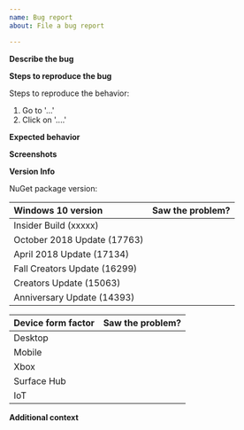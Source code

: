 ```yaml
---
name: Bug report
about: File a bug report

---
```


**Describe the bug**
<!-- Please enter a short, clear description of the bug -->

**Steps to reproduce the bug**
<!-- Please provide any required setup and steps to reproduce the behavior -->
Steps to reproduce the behavior:
1. Go to '...'
2. Click on '....'

**Expected behavior**
<!-- Please provide a description of what you expected to happen-->

**Screenshots**
<!-- If applicable, add screenshots here to help explain your problem -->

**Version Info**
<!-- Please enter your WinUI NuGet package version, OS version(s), and form factor(s) -->

NuGet package version: 
<!-- [e.g. Microsoft.UI.Xaml 2.0.181011001] -->

<!-- Which Windows versions did you see the issue on? Leave blank if you didn't try that version. -->
| Windows 10 version                  | Saw the problem? |
| :--------------------------------- | :-------------------- |
| Insider Build (xxxxx)                   | <!-- Yes/No? -->   |
| October 2018 Update (17763)   | <!-- Yes/No? -->   |
| April 2018 Update (17134)        | <!-- Yes/No? -->   |
| Fall Creators Update (16299)     | <!-- Yes/No? -->   |
| Creators Update (15063)           | <!-- Yes/No? -->   |
| Anniversary Update (14393)      | <!-- Yes/No? -->   |

<!-- Which device form factors did you see the issue? Leave blank if you didn't try that version. -->
| Device form factor | Saw the problem? |
| :-------------------- | :------------------- |
| Desktop                 | <!-- Yes/No? -->   |
| Mobile                   | <!-- Yes/No? -->   |
| Xbox                      | <!-- Yes/No? -->   |
| Surface Hub          | <!-- Yes/No? -->    |
| IoT                         | <!-- Yes/No? -->    |


**Additional context**
<!-- Enter any other applicable info here -->
